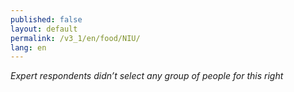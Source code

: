 ```yaml
---
published: false
layout: default
permalink: /v3_1/en/food/NIU/
lang: en
---
```

_Expert respondents didn’t select any group of people for this right_
